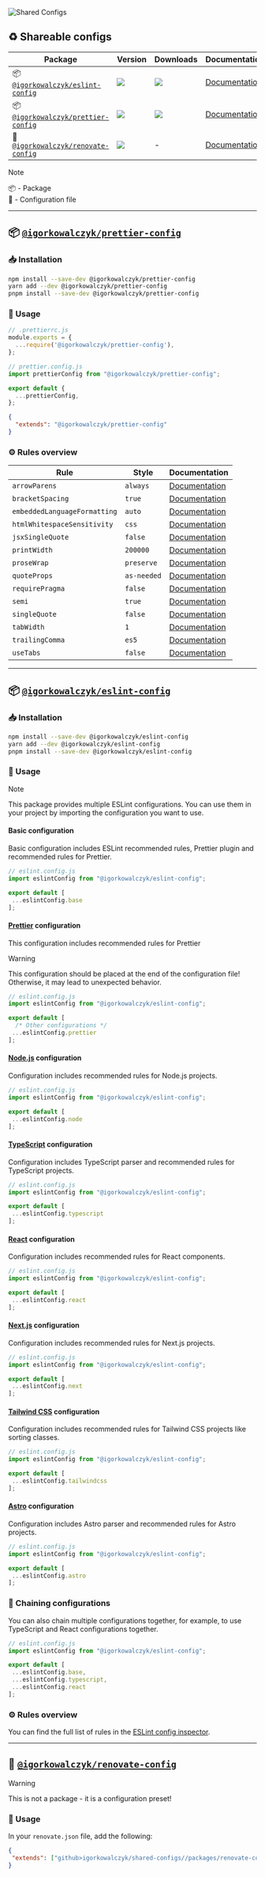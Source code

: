 ![Shared Configs](https://github.com/IgorKowalczyk/shared-configs/assets/49127376/2601c027-e41e-439e-ab59-51f83aa1e35e)

## ♻️ Shareable configs

| **Package** | **Version** | **Downloads** | **Documentation** |
| - | - | - | - |
| 📦 [`@igorkowalczyk/eslint-config`](https://npmjs.com/package/@igorkowalczyk/eslint-config) | ![](https://img.shields.io/npm/v/%40igorkowalczyk%2Feslint-config/latest.svg) | [![](https://img.shields.io/npm/dw/@igorkowalczyk/eslint-config)](https://npmjs.com/package/@igorkowalczyk/eslint-config) | [Documentation](/packages/eslint-config/README.md) |
| 📦 [`@igorkowalczyk/prettier-config`](https://npmjs.com/package/@igorkowalczyk/prettier-config) | ![](https://img.shields.io/npm/v/%40igorkowalczyk%2Fprettier-config/latest.svg) | [![](https://img.shields.io/npm/dw/@igorkowalczyk/prettier-config)](https://npmjs.com/package/@igorkowalczyk/prettier-config) | [Documentation](/packages/prettier-config/README.md) |
| 📝 [`@igorkowalczyk/renovate-config`](https://npmjs.com/package/@igorkowalczyk/prettier-config) | ![](https://img.shields.io/github/package-json/v/igorkowalczyk/shared-configs?filename=packages%2Frenovate-config%2Fpackage.json&label=github%40latest) | - | [Documentation](/packages/renovate-config/README.md) |

> [!NOTE]
> 📦 - Package  
> 📝 - Configuration file

---

## 📦 [`@igorkowalczyk/prettier-config`](https://www.npmjs.com/package/@igorkowalczyk/prettier-config)

### 📥 Installation

```bash
npm install --save-dev @igorkowalczyk/prettier-config
yarn add --dev @igorkowalczyk/prettier-config
pnpm install --save-dev @igorkowalczyk/prettier-config
```

### 🔩 Usage

```js
// .prettierrc.js
module.exports = {
  ...require('@igorkowalczyk/prettier-config'),
};
```

```js
// prettier.config.js
import prettierConfig from "@igorkowalczyk/prettier-config";

export default {
  ...prettierConfig,
};
```

```json
{
  "extends": "@igorkowalczyk/prettier-config"
}
```

### ⚙️ Rules overview

<!--START_SECTION:prettier-->
| Rule                         | Style       | Documentation                                                                          |
| ---------------------------- | ----------- | -------------------------------------------------------------------------------------- |
| `arrowParens`                | `always`    | [Documentation](https://prettier.io/docs/en/options.html#arrow-parens)                 |
| `bracketSpacing`             | `true`      | [Documentation](https://prettier.io/docs/en/options.html#bracket-spacing)              |
| `embeddedLanguageFormatting` | `auto`      | [Documentation](https://prettier.io/docs/en/options.html#embedded-language-formatting) |
| `htmlWhitespaceSensitivity`  | `css`       | [Documentation](https://prettier.io/docs/en/options.html#html-whitespace-sensitivity)  |
| `jsxSingleQuote`             | `false`     | [Documentation](https://prettier.io/docs/en/options.html#jsx-single-quote)             |
| `printWidth`                 | `200000`    | [Documentation](https://prettier.io/docs/en/options.html#print-width)                  |
| `proseWrap`                  | `preserve`  | [Documentation](https://prettier.io/docs/en/options.html#prose-wrap)                   |
| `quoteProps`                 | `as-needed` | [Documentation](https://prettier.io/docs/en/options.html#quote-props)                  |
| `requirePragma`              | `false`     | [Documentation](https://prettier.io/docs/en/options.html#require-pragma)               |
| `semi`                       | `true`      | [Documentation](https://prettier.io/docs/en/options.html#semi)                         |
| `singleQuote`                | `false`     | [Documentation](https://prettier.io/docs/en/options.html#single-quote)                 |
| `tabWidth`                   | `1`         | [Documentation](https://prettier.io/docs/en/options.html#tab-width)                    |
| `trailingComma`              | `es5`       | [Documentation](https://prettier.io/docs/en/options.html#trailing-comma)               |
| `useTabs`                    | `false`     | [Documentation](https://prettier.io/docs/en/options.html#use-tabs)                     |
<!--END_SECTION:prettier-->

---

## 📦 [`@igorkowalczyk/eslint-config`](https://www.npmjs.com/package/@igorkowalczyk/eslint-config)

### 📥 Installation

```bash
npm install --save-dev @igorkowalczyk/eslint-config
yarn add --dev @igorkowalczyk/eslint-config
pnpm install --save-dev @igorkowalczyk/eslint-config
```

### 🔩 Usage

> [!NOTE]
> This package provides multiple ESLint configurations. You can use them in your project by importing the configuration you want to use.

#### Basic configuration

Basic configuration includes ESLint recommended rules, Prettier plugin and recommended rules for Prettier. 

```js
// eslint.config.js
import eslintConfig from "@igorkowalczyk/eslint-config";

export default [
 ...eslintConfig.base
];
```

#### [Prettier](https://prettier.io) configuration

This configuration includes recommended rules for Prettier

> [!WARNING]
> This configuration should be placed at the end of the configuration file! Otherwise, it may lead to unexpected behavior.

```js
// eslint.config.js
import eslintConfig from "@igorkowalczyk/eslint-config";

export default [
  /* Other configurations */
 ...eslintConfig.prettier
];
```

#### [Node.js](https://nodejs.org/) configuration

Configuration includes recommended rules for Node.js projects.

```js
// eslint.config.js
import eslintConfig from "@igorkowalczyk/eslint-config";

export default [
 ...eslintConfig.node
];
```

#### [TypeScript](https://www.typescriptlang.org/) configuration

Configuration includes TypeScript parser and recommended rules for TypeScript projects.

```js
// eslint.config.js
import eslintConfig from "@igorkowalczyk/eslint-config";

export default [
 ...eslintConfig.typescript
];
```

#### [React](https://react.dev/) configuration

Configuration includes recommended rules for React components.

```js
// eslint.config.js
import eslintConfig from "@igorkowalczyk/eslint-config";

export default [
 ...eslintConfig.react
];
```

#### [Next.js](https://nextjs.org) configuration

Configuration includes recommended rules for Next.js projects.

```js
// eslint.config.js
import eslintConfig from "@igorkowalczyk/eslint-config";

export default [
 ...eslintConfig.next
];
```

#### [Tailwind CSS](https://tailwindcss.com) configuration

Configuration includes recommended rules for Tailwind CSS projects like sorting classes.

```js
// eslint.config.js
import eslintConfig from "@igorkowalczyk/eslint-config";

export default [
 ...eslintConfig.tailwindcss
];
```

#### [Astro](https://astro.build) configuration

Configuration includes Astro parser and recommended rules for Astro projects.

```js
// eslint.config.js
import eslintConfig from "@igorkowalczyk/eslint-config";

export default [
 ...eslintConfig.astro
];
```

### 🔗 Chaining configurations

You can also chain multiple configurations together, for example, to use TypeScript and React configurations together.

```js
// eslint.config.js
import eslintConfig from "@igorkowalczyk/eslint-config";

export default [
 ...eslintConfig.base,
 ...eslintConfig.typescript,
 ...eslintConfig.react
];
```

### ⚙️ Rules overview

You can find the full list of rules in the [ESLint config inspector](https://eslint.igorkowalczyk.dev/).

---

## 📝 [`@igorkowalczyk/renovate-config`](/packages/renovate-config/)

> [!WARNING]
> This is not a package - it is a configuration preset!

### 🔩 Usage
In your `renovate.json` file, add the following:
```json
{
 "extends": ["github>igorkowalczyk/shared-configs//packages/renovate-config/index.json"]
}
```
